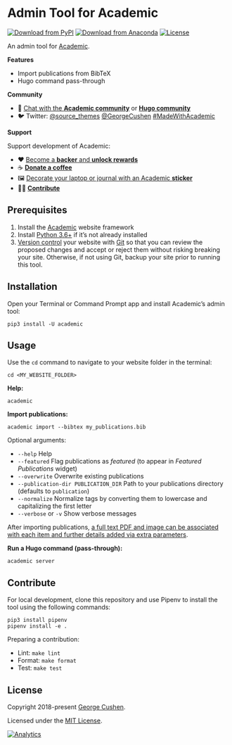 # Admin Tool for Academic

[![Download from PyPI](https://img.shields.io/pypi/v/academic.svg)](https://pypi.python.org/pypi/academic)
[![Download from Anaconda](https://anaconda.org/conda-forge/academic/badges/version.svg)](https://anaconda.org/conda-forge/academic)
[![License](https://img.shields.io/pypi/l/academic.svg)](https://pypi.python.org/pypi/academic)

An admin tool for [Academic](https://sourcethemes.com/academic/).

**Features**

* Import publications from BibTeX
* Hugo command pass-through

**Community**

- 💬 [Chat with the **Academic community**](https://discord.gg/z8wNYzb) or [**Hugo community**](https://discourse.gohugo.io)
- 🐦 Twitter: [@source_themes](https://twitter.com/source_themes) [@GeorgeCushen](https://twitter.com/GeorgeCushen) [#MadeWithAcademic](https://twitter.com/search?q=%23MadeWithAcademic&src=typd)

**Support**

Support development of Academic:

  - ❤️ [Become a **backer** and **unlock rewards**](https://sourcethemes.com/academic/plans/)
  - ☕️ [**Donate a coffee**](https://paypal.me/cushen)
  - 🖼️ [Decorate your laptop or journal with an Academic **sticker**](https://www.redbubble.com/people/neutreno/works/34387919-academic)
  - :woman_technologist: [**Contribute**](#contribute)

## Prerequisites

1. Install the [Academic](https://sourcethemes.com/academic/) website framework
2. Install [Python 3.6+](https://realpython.com/installing-python/) if it’s not already installed
3. [Version control](https://guides.github.com/introduction/git-handbook/#version-control) your website with [Git](http://rogerdudler.github.io/git-guide/) so that you can review the proposed changes and accept or reject them without risking breaking your site. Otherwise, if not using Git, backup your site prior to running this tool.

## Installation

Open your Terminal or Command Prompt app and install Academic’s admin tool:

    pip3 install -U academic

## Usage

Use the `cd` command to navigate to your website folder in the terminal:

    cd <MY_WEBSITE_FOLDER>

**Help:**

    academic

**Import publications:**

    academic import --bibtex my_publications.bib

Optional arguments:

* `--help` Help
* `--featured` Flag publications as *featured* (to appear in *Featured Publications* widget)
* `--overwrite` Overwrite existing publications
* `--publication-dir PUBLICATION_DIR` Path to your publications directory (defaults to `publication`)
* `--normalize` Normalize tags by converting them to lowercase and capitalizing the first letter
* `--verbose` or `-v` Show verbose messages

After importing publications, [a full text PDF and image can be associated with each item and further details added via extra parameters](https://sourcethemes.com/academic/docs/managing-content/#manually).

**Run a Hugo command (pass-through):**

    academic server

## Contribute

For local development, clone this repository and use Pipenv to install the tool using the following commands:

    pip3 install pipenv
    pipenv install -e .

Preparing a contribution:

- Lint: `make lint`
- Format: `make format`
- Test: `make test`

## License

Copyright 2018-present [George Cushen](https://georgecushen.com).

Licensed under the [MIT License](https://github.com/sourcethemes/academic-admin/blob/master/LICENSE.md).

[![Analytics](https://ga-beacon.appspot.com/UA-78646709-2/academic-admin/readme?pixel)](https://github.com/igrigorik/ga-beacon)
